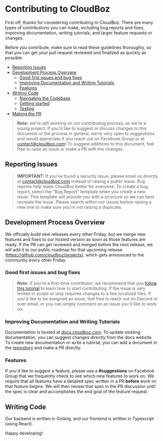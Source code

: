 # Contributing to CloudBoz

First off, thanks for considering contributing to CloudBoz. There are many types of contributions you can make, including bug reports and fixes, improving documentation, writing tutorials, and larger feature requests or changes. 

Before you contribute, make sure to read these guidelines thoroughly, so that you can get your pull request reviewed and finalized as quickly as possible. 

- [Reporting Issues](#reporting-issues)
- [Development Process Overview](#development-process-overview)
  * [Good first issues and bug fixes](#good-first-issues-and-bug-fixes)
  * [Improving Documentation and Writing Tutorials](#improving-documentation-and-writing-tutorials)
  * [Features](#features)
- [Writing Code](#writing-code)
  * [Navigating the Codebase](#navigating-the-codebase)
  * [Getting started](#getting-started)
  * [Testing](#testing)
- [Making the PR](#making-the-pr)

> **Note:** we're still working on our contributing process, as we're a young project. If you'd like to suggest or discuss changes to this document or the process in general, we're very open to suggestions and would appreciate if you reach out on Facebook Group or at [contact@cloudboz.com](mailto:contact@cloudboz.com)! To suggest additions to this document, feel free to raise an issue or make a PR with the changes. 

## Reporting Issues

> **IMPORTANT:** If you've found a security issue, please email us directly at [contact@cloudboz.com](mailto:contact@cloudboz.com) instead of raising a public issue. Bug reports help make CloudBoz better for everyone. To create a bug report, select the "Bug Report" template when you create a new issue. This template will provide you with a structure so we can best recreate the issue. Please search within our issues before raising a new one to make sure you're not raising a duplicate.

## Development Process Overview 

We officially build new releases every other Friday, but we merge new features and fixes to our hosted version as soon as those features are ready. If the PR can get reviewed and merged before the next release, we will add it to our public roadmap for that upcoming release (https://github.com/cloudboz/projects), which gets announced to the community every other Friday.

### Good first issues and bug fixes

> **Note:** if you're a first-time contributor, we recommend that you [follow this tutorial](http://makeapullrequest.com/) to learn how to start contributing. If the issue is very limited in scope or only requires changes to a few localized files. If you'd like to be assigned an issue, feel free to reach out on Discord or over email, or you can simply comment on an issue you'd like to work on. 

### Improving Documentation and Writing Tutorials

Documentation is hosted at [docs.cloudboz.com](https://docs.cloudboz.com). To update existing documentation, you can suggest changes directly from the docs website. To create new documentation or write a tutorial, you can add a document in the [repository](https://github.com/cloudboz/documentations) and make a PR directly. 

### Features

If you'd like to suggest a feature, please use a **#suggestions** on Facebook Group that we frequently check to see which new features to work on. We require that all features have a detailed spec written in a PR **before** work on that feature begins. We will then review that spec in the PR discussion until the spec is clear and accomplishes the end goal of the feature request. 

## Writing Code 

Our backend is written in Golang, and our frontend is written in Typescript (using React). 

Happy developing!
